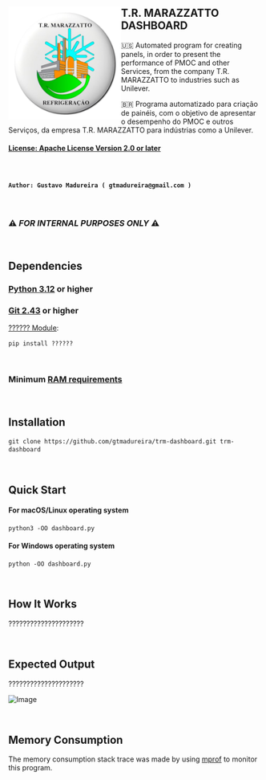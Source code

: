 
## <img src="./images/trm_logo.png" width="225" height="225" alt="Logo" align="left"> T.R. MARAZZATTO DASHBOARD

🇺🇸 Automated program for creating panels, in order to present the performance of PMOC and other Services, from the company T.R. MARAZZATTO to industries such as Unilever.

🇧🇷 Programa automatizado para criação de painéis, com o objetivo de apresentar o desempenho do PMOC e outros Serviços, da empresa T.R. MARAZZATTO para indústrias como a Unilever.



#### [License: Apache License Version 2.0 or later](https://www.apache.org/licenses/)

<br/>

#### ```Author: Gustavo Madureira ( gtmadureira@gmail.com )```

<br/>

### ⚠️ ___FOR INTERNAL PURPOSES ONLY___ ⚠️

<br/>

## Dependencies

### [Python 3.12](https://www.python.org/downloads/) or higher
### [Git 2.43](https://git-scm.com/downloads) or higher

[?????? Module](https://pypi.org/project/??????/):

    pip install ??????

<br/>

### Minimum [RAM requirements](#memory-consumption)

<br/>

## Installation

    git clone https://github.com/gtmadureira/trm-dashboard.git trm-dashboard

<br/>

## Quick Start

#### For macOS/Linux operating system

    python3 -OO dashboard.py

#### For Windows operating system

    python -OO dashboard.py

<br/>

## How It Works

?????????????????????

<br/>

## Expected Output

?????????????????????

![Image](./images/.png)

<br/>

## Memory Consumption

The memory consumption stack trace was made by using [mprof](https://pypi.org/project/memory-profiler/) to monitor this program.
